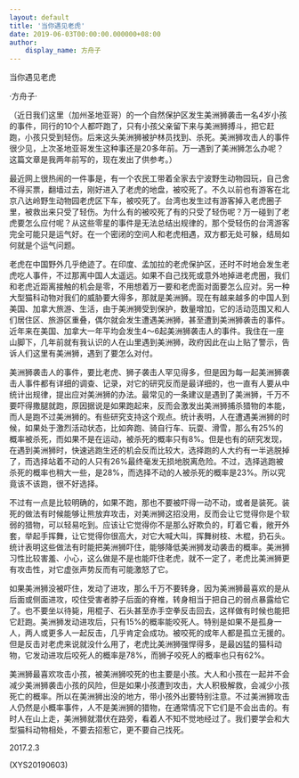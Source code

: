 ```yaml
---
layout: default
title: '当你遇见老虎'
date: 2019-06-03T00:00:00.000000+08:00
author:
    display_name: 方舟子
---
```


当你遇见老虎

·方舟子·

（近日我们这里（加州圣地亚哥）的一个自然保护区发生美洲狮袭击一名4岁小孩的事件，同行的10个人都吓跑了，只有小孩父亲留下来与美洲狮搏斗，把它赶跑，小孩只受到轻伤。后来这头美洲狮被护林员找到、杀死。美洲狮攻击人的事件很少见，上次圣地亚哥发生这种事还是20多年前。万一遇到了美洲狮怎么办呢？这篇文章是我两年前写的，现在发出了供参考。）

最近网上很热闹的一件事是，有一个农民工带着全家去宁波野生动物园玩，自己舍不得买票，翻墙过去，刚好进入了老虎的地盘，被咬死了。不久以前也有游客在北京八达岭野生动物园老虎区下车，被咬死了。台湾也发生过有游客掉入老虎圈子里，被救出来只受了轻伤。为什么有的被咬死了有的只受了轻伤呢？万一碰到了老虎要怎么应付呢？从这些零星的事件是无法总结出规律的，那个受轻伤的台湾游客完全可能只是运气好。在一个密闭的空间人和老虎相遇，双方都无处可躲，结局如何就是个运气问题。

老虎在中国野外几乎绝迹了。在印度、孟加拉的老虎保护区，还时不时地会发生老虎吃人事件，不过那离中国人太遥远。如果不自己找死或意外地掉进老虎圈，我们和老虎近距离接触的机会是零，不用想着万一要和老虎面对面要怎么应对。另一种大型猫科动物对我们的威胁要大得多，那就是美洲狮。现在有越来越多的中国人到美国、加拿大旅游、生活，由于美洲狮受到保护，数量增加，它的活动范围又和人们居住区、旅游区重叠，偶尔就会发生遭遇美洲狮，甚至遭到美洲狮袭击的事件。近年来在美国、加拿大一年平均会发生4～6起美洲狮袭击人的事件。我住在一座山脚下，几年前就有我认识的人在山里遇到美洲狮，政府因此在山上贴了警示，告诉人们这里有美洲狮，遇到了要怎么对付。

美洲狮袭击人的事件，要比老虎、狮子袭击人罕见得多，但是因为每一起美洲狮袭击人事件都有详细的调查、记录，对它的研究反而是最详细的，也一直有人要从中统计出规律，提出应对美洲狮的办法。最常见的一条建议是遇到了美洲狮，千万不要吓得撒腿就跑，原因据说是如果跑起来，反而会激发出美洲狮捕杀猎物的本能，而人是跑不过美洲狮的。有些研究支持这个观点。统计表明，人在遭遇美洲狮的时候，如果处于激烈活动状态，比如奔跑、骑自行车、玩耍、滑雪，那么有25%的概率被杀死，而如果不是在运动，被杀死的概率只有8%。但是也有的研究发现，在遇到美洲狮时，快速逃跑生还的机会反而比较大，选择跑的人大约有一半逃脱掉了，而选择站着不动的人只有26%最终毫发无损地脱离危险。不过，选择逃跑被杀死的概率也稍大一些，是28%，而选择不动的人被杀死的概率是23%。所以究竟该不该跑，很不好选择。

不过有一点是比较明确的，如果不跑，那也不要被吓得一动不动，或者是装死。装死的做法有时候能够让熊放弃攻击，对美洲狮这招没用，反而会让它觉得你是个软弱的猎物，可以轻易吃到。应该让它觉得你不是那么好欺负的，盯着它看，敞开外套，举起手挥舞，让它觉得你很高大，对它大喊大叫，挥舞树枝、木棍，扔石头。统计表明这些做法有时能把美洲狮吓住，能够降低美洲狮发动袭击的概率。美洲狮习性比较害羞、小心，这么做是不是也能吓住老虎，就不一定了，老虎比美洲狮更有攻击性，对它虚张声势反而有可能激怒了它。

如果美洲狮没被吓住，发动了进攻，那么千万不要转身，因为美洲狮最喜欢的是从后面或侧面进攻，咬住受害者脖子后面的脊椎，转身相当于把自己的弱点暴露给它了。也不要坐以待毙，用棍子、石头甚至赤手空拳反击回去，这样做有时候也能把它赶跑。美洲狮发动进攻后，只有15%的概率能咬死人。特别是如果不是孤身一人，两人或更多人一起反击，几乎肯定会成功。被咬死的成年人都是孤立无援的。但是反击对老虎来说就没什么用了，老虎比美洲狮强悍得多，是最凶猛的猫科动物，它发动进攻后咬死人的概率是78%，而狮子咬死人的概率也只有62%。

美洲狮最喜欢攻击小孩，被美洲狮咬死的也主要是小孩。大人和小孩在一起并不会减少美洲狮袭击小孩的风险，但是如果小孩遭到攻击，大人积极解救，会减少小孩死亡的概率。所以在美洲狮出没的地方，带小孩外出要特别注意。不过美洲狮攻击人仍然是小概率事件，人不是美洲狮的猎物，在通常情况下它们是不会出击的。有时人在山上走，美洲狮就潜伏在路旁，看着人不知不觉地经过了。我们要学会和大型猫科动物相处，不要去招惹它，更不要自己找死。

2017.2.3

(XYS20190603)

